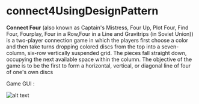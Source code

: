 # connect4UsingDesignPattern

**Connect Four** 
(also known as Captain's Mistress, Four Up, Plot Four, Find Four, Fourplay, Four in a Row,Four in a Line and Gravitrips (in Soviet Union)) is a two-player connection game in which the players first choose a color and then take turns dropping colored discs from the top into a seven-column, six-row vertically suspended grid. The pieces fall straight down, occupying the next available space within the column. The objective of the game is to be the first to form a horizontal, vertical, or diagonal line of four of one's own discs

Game GUI :

![alt text](https://www3.nd.edu/~pbui/teaching/cdt.30010.fa16/static/img/connect4.png "Connect 4  Title Text 1")

